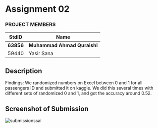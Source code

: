 # Assignment 02
### PROJECT MEMBERS ###
StdID | Name
------------ | -------------
**63856** | **Muhammad Ahmad Quraishi** <!--this is the group leader in bold-->
59440 | Yasir Sana
<!-- Replace name and student ids with acutally group member names and ids-->

## Description ##
Findings: We randomized numbers on Excel between 0 and 1 for all passengers ID and submitted it on kaggle. We did this several times with different sets of randomized 0 and 1, and got the accuracy around 0.52.  


## Screenshot of Submission ##
![submissionssai](https://user-images.githubusercontent.com/68788484/125651554-1540667a-b1e5-43d6-9899-a7b9f5f7102b.PNG)
